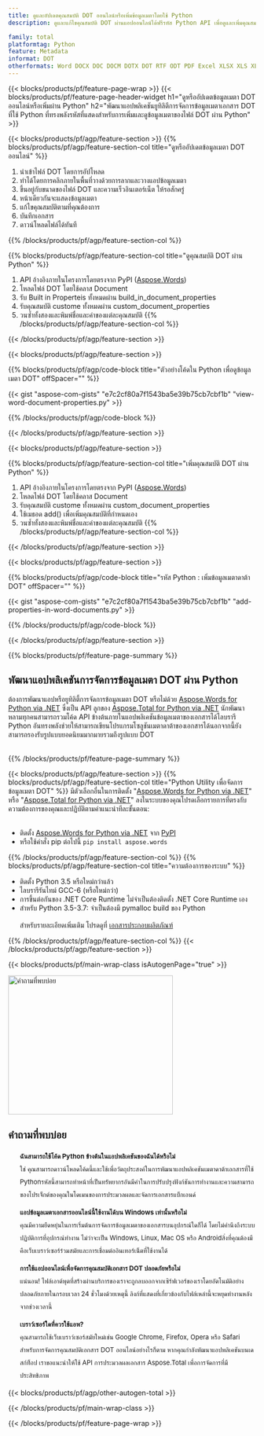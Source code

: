 ```yaml
---
title: ดูและอัปเดตคุณสมบัติ DOT ออนไลน์หรือเพิ่มข้อมูลเมตาโดยใช้ Python
description: ดูและแก้ไขคุณสมบัติ DOT ผ่านแอปออนไลน์ได้ฟรีรหัส Python API เพื่อดูและเพิ่มคุณสมบัติ DOT

family: total
platformtag: Python
feature: Metadata
informat: DOT
otherformats: Word DOCX DOC DOCM DOTX DOT RTF ODT PDF Excel XLSX XLS XLSM XLSB ODS Powerpoint PPTX PPT ODP
---
```

{{< blocks/products/pf/feature-page-wrap >}}
{{< blocks/products/pf/feature-page-header-widget h1="ดูหรืออัปเดตข้อมูลเมตา DOT ออนไลน์หรือเพิ่มผ่าน Python" h2="พัฒนาแอปพลิเคชันยูทิลิตีการจัดการข้อมูลเมตาเอกสาร DOT ที่ใช้ Python ที่ทรงพลังรหัสที่แสดงสำหรับการเพิ่มและดูข้อมูลเมตาของไฟล์ DOT ผ่าน Python" >}}

{{< blocks/products/pf/agp/feature-section >}}
{{% blocks/products/pf/agp/feature-section-col title="ดูหรืออัปเดตข้อมูลเมตา DOT ออนไลน์" %}}

1. นำเข้าไฟล์ DOT โดยการอัปโหลด
1. ทำได้โดยการคลิกภายในพื้นที่วางด้วยการลากและวางแอปข้อมูลเมตา
1. ขึ้นอยู่กับขนาดของไฟล์ DOT และความเร็วอินเตอร์เน็ต ให้รอสักครู่
1. หน้าเดียวกันจะแสดงข้อมูลเมตา
1. แก้ไขคุณสมบัติตามที่คุณต้องการ
1. บันทึกเอกสาร
1. ดาวน์โหลดไฟล์ได้ทันที

{{% /blocks/products/pf/agp/feature-section-col %}}

{{% blocks/products/pf/agp/feature-section-col title="ดูคุณสมบัติ DOT ผ่าน Python" %}}

1. API อ้างอิงภายในโครงการโดยตรงจาก PyPI ([Aspose.Words](https://pypi.org/project/aspose-words/))
1. โหลดไฟล์ DOT โดยใช้คลาส Document
1. รับ Built in Properteis ทั้งหมดผ่าน build_in_document_properties
1. รับคุณสมบัติ custome ทั้งหมดผ่าน custom_document_properties
1. วนซ้ำทั้งสองและพิมพ์ชื่อและค่าของแต่ละคุณสมบัติ
{{% /blocks/products/pf/agp/feature-section-col %}}

{{< /blocks/products/pf/agp/feature-section >}}

{{< blocks/products/pf/agp/feature-section >}}

{{% blocks/products/pf/agp/code-block title="ตัวอย่างโค้ดใน Python เพื่อดูข้อมูลเมตา DOT" offSpacer="" %}}

{{< gist "aspose-com-gists" "e7c2cf80a7f1543ba5e39b75cb7cbf1b" "view-word-document-properties.py" >}}

{{% /blocks/products/pf/agp/code-block %}}

{{< /blocks/products/pf/agp/feature-section >}}

{{< blocks/products/pf/agp/feature-section >}}

{{% blocks/products/pf/agp/feature-section-col title="เพิ่มคุณสมบัติ DOT ผ่าน Python" %}}

1. API อ้างอิงภายในโครงการโดยตรงจาก PyPI ([Aspose.Words](https://pypi.org/project/aspose-words/))
1. โหลดไฟล์ DOT โดยใช้คลาส Document
1. รับคุณสมบัติ custome ทั้งหมดผ่าน custom_document_properties
1. ใช้เมธอด add() เพื่อเพิ่มคุณสมบัติที่กำหนดเอง
1. วนซ้ำทั้งสองและพิมพ์ชื่อและค่าของแต่ละคุณสมบัติ
{{% /blocks/products/pf/agp/feature-section-col %}}

{{< /blocks/products/pf/agp/feature-section >}}

{{< blocks/products/pf/agp/feature-section >}}

{{% blocks/products/pf/agp/code-block title="รหัส Python : เพิ่มข้อมูลเมตาดาต้า DOT" offSpacer="" %}}

{{< gist "aspose-com-gists" "e7c2cf80a7f1543ba5e39b75cb7cbf1b" "add-properties-in-word-documents.py" >}}

{{% /blocks/products/pf/agp/code-block %}}

{{< /blocks/products/pf/agp/feature-section >}}


{{% blocks/products/pf/feature-page-summary %}}

<h2>พัฒนาแอปพลิเคชันการจัดการข้อมูลเมตา DOT ผ่าน Python</h2>

ต้องการพัฒนาแอปหรือยูทิลิตี้การจัดการข้อมูลเมตา DOT หรือไม่ด้วย [Aspose.Words for Python via .NET](https://products.aspose.com/words/python-net/) ซึ่งเป็น API ลูกของ [Aspose.Total for Python via .NET](https://products.aspose.com/total/python-net/) นักพัฒนาหลามทุกคนสามารถรวมโค้ด API ข้างต้นภายในแอปพลิเคชันข้อมูลเมตาของเอกสารได้ไลบรารี Python อันทรงพลังช่วยให้สามารถเขียนโปรแกรมโซลูชันเมตาดาต้าของเอกสารได้นอกจากนี้ยังสามารถรองรับรูปแบบยอดนิยมมากมายรวมถึงรูปแบบ DOT<br /><br />

{{% /blocks/products/pf/feature-page-summary %}}

{{< blocks/products/pf/agp/feature-section >}}
{{% blocks/products/pf/agp/feature-section-col title="Python Utility เพื่อจัดการข้อมูลเมตา DOT" %}}
มีตัวเลือกอื่นในการติดตั้ง "[Aspose.Words for Python via .NET](https://products.aspose.com/words/python-net/)" หรือ "[Aspose.Total for Python via .NET](https://products.aspose.com/total/python-net/)" ลงในระบบของคุณโปรดเลือกรายการที่ตรงกับความต้องการของคุณและปฏิบัติตามคำแนะนำทีละขั้นตอน:<br /><br />

- ติดตั้ง [Aspose.Words for Python via .NET](https://products.aspose.com/words/python-net/) จาก [PyPI](https://pypi.org/project/aspose-words/)
- หรือใช้คำสั่ง pip ต่อไปนี้ ```pip install aspose.words```

{{% /blocks/products/pf/agp/feature-section-col %}}
{{% blocks/products/pf/agp/feature-section-col title="ความต้องการของระบบ" %}}

- ติดตั้ง Python 3.5 หรือใหม่กว่าแล้ว
- ไลบรารีรันไทม์ GCC-6 (หรือใหม่กว่า)
- การขึ้นต่อกันของ .NET Core Runtime ไม่จำเป็นต้องติดตั้ง .NET Core Runtime เอง
- สำหรับ Python 3.5-3.7: จำเป็นต้องมี pymalloc build ของ Python
<br /><br />
สำหรับรายละเอียดเพิ่มเติม โปรดดูที่ [เอกสารประกอบผลิตภัณฑ์](https://docs.aspose.com/words/python-net/system-requirements/)

{{% /blocks/products/pf/agp/feature-section-col %}}
{{< /blocks/products/pf/agp/feature-section >}}


{{< blocks/products/pf/main-wrap-class isAutogenPage="true" >}}

<style>.howtolist li{margin-right: 0!important;line-height: 26px;position: relative;margin-bottom: 10px;font-size: 13px;list-style-type: none;}</style>
<div class="col-md-12 tl bg-gray-dark howtolist section">
  <a class="anchor" name="faqpage"></a>
  <div class="container tl dflex" itemscope="" itemtype="https://schema.org/FAQPage">
      <div class="col-md-4 howtosectiongfx">
          <img class="social-panel-hide-on-mobile" src="https://www.groupdocs.cloud/templates/brand/images/groupdocs/conversion/groupdocs_conversion-brand.png" alt="คำถามที่พบบ่อย" width="335" height="283">
      </div>
      <div class="howtosection col-md-8">
          <div>
              <h2>คำถามที่พบบ่อย</h2>
              <ul>
                  <li itemscope="" itemprop="mainEntity" itemtype="https://schema.org/Question">
                      <div>
                          <span itemprop="name"><b>ฉันสามารถใช้โค้ด Python ข้างต้นในแอปพลิเคชันของฉันได้หรือไม่</b></span>
                      </div>
                      <div itemscope="" itemprop="acceptedAnswer" itemtype="https://schema.org/Answer">
                          <span itemprop="text">ใช่ คุณสามารถดาวน์โหลดโค้ดนี้และใช้เพื่อวัตถุประสงค์ในการพัฒนาแอปพลิเคชันเมตาดาต้าเอกสารที่ใช้ Pythonรหัสนี้สามารถทำหน้าที่เป็นทรัพยากรอันมีค่าในการปรับปรุงฟังก์ชันการทำงานและความสามารถของโปรเจ็กต์ของคุณในโดเมนของการประมวลผลและจัดการเอกสารแบ็กเอนด์</span>
                      </div>
                  </li>
                  <li itemscope="" itemprop="mainEntity" itemtype="https://schema.org/Question">
                      <div>
                          <span itemprop="name"><b>แอปข้อมูลเมตาเอกสารออนไลน์นี้ใช้งานได้บน Windows เท่านั้นหรือไม่</b></span>
                      </div>
                      <div itemscope="" itemprop="acceptedAnswer" itemtype="https://schema.org/Answer">
                          <span itemprop="text">คุณมีความยืดหยุ่นในการเริ่มต้นการจัดการข้อมูลเมตาของเอกสารบนอุปกรณ์ใดก็ได้ โดยไม่คำนึงถึงระบบปฏิบัติการที่อุปกรณ์ทำงาน ไม่ว่าจะเป็น Windows, Linux, Mac OS หรือ Androidสิ่งที่คุณต้องมีคือเว็บเบราว์เซอร์ร่วมสมัยและการเชื่อมต่ออินเทอร์เน็ตที่ใช้งานได้</span>
                      </div>
                  </li>
                  <li itemscope="" itemprop="mainEntity" itemtype="https://schema.org/Question">
                      <div>
                          <span itemprop="name"><b>การใช้แอปออนไลน์เพื่อจัดการคุณสมบัติเอกสาร DOT ปลอดภัยหรือไม่</b></span>
                      </div>
                      <div itemscope="" itemprop="acceptedAnswer" itemtype="https://schema.org/Answer">
                          <span itemprop="text">แน่นอน! ไฟล์เอาต์พุตที่สร้างผ่านบริการของเราจะถูกลบออกจากเซิร์ฟเวอร์ของเราโดยอัตโนมัติอย่างปลอดภัยภายในกรอบเวลา 24 ชั่วโมงด้วยเหตุนี้ ลิงก์ที่แสดงที่เกี่ยวข้องกับไฟล์เหล่านี้จะหยุดทำงานหลังจากช่วงเวลานี้</span>
                      </div>
                  </li>                 
                  <li itemscope="" itemprop="mainEntity" itemtype="https://schema.org/Question">
                      <div>
                          <span itemprop="name"><b>เบราว์เซอร์ใดที่ควรใช้แอพ?</b></span>
                      </div>
                      <div itemscope="" itemprop="acceptedAnswer" itemtype="https://schema.org/Answer">
                          <span itemprop="text">คุณสามารถใช้เว็บเบราว์เซอร์สมัยใหม่เช่น Google Chrome, Firefox, Opera หรือ Safari สำหรับการจัดการคุณสมบัติเอกสาร DOT ออนไลน์อย่างไรก็ตาม หากคุณกำลังพัฒนาแอปพลิเคชันบนเดสก์ท็อป เราขอแนะนำให้ใช้ API การประมวลผลเอกสาร Aspose.Total เพื่อการจัดการที่มีประสิทธิภาพ</span>
                      </div>
                  </li>
              </ul>
          </div>
      </div>
  </div>

{{< blocks/products/pf/agp/other-autogen-total >}}

{{< /blocks/products/pf/main-wrap-class >}}

{{< /blocks/products/pf/feature-page-wrap >}}